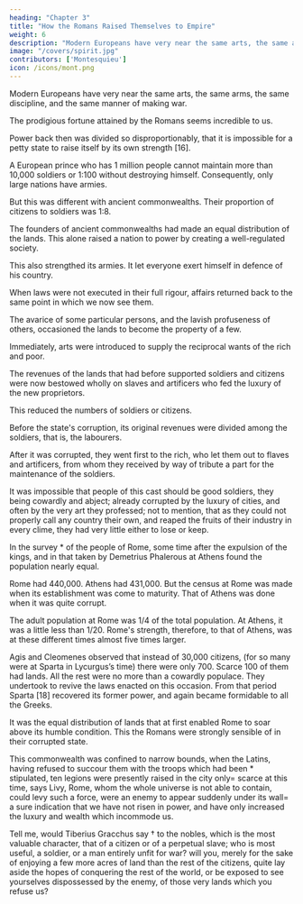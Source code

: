 ```yaml
---
heading: "Chapter 3"
title: "How the Romans Raised Themselves to Empire"
weight: 6
description: "Modern Europeans have very near the same arts, the same arms, the same discipline, and the same manner of making war."
image: "/covers/spirit.jpg"
contributors: ['Montesquieu']
icon: /icons/mont.png
---
```




Modern Europeans have very near the same arts, the same arms, the same discipline, and the same manner of making war.

The prodigious fortune attained by the Romans seems incredible to us.

Power back then was divided so disproportionably, that it is impossible for a petty state to raise itself by its own strength [16].

<!-- This merits some reflections, otherwise we might behold several events without being able to account for them; and for want of having a perfect idea of the different situation of things, we should believe, in perusing ancient history, that we view a set of men different from ourselves. -->

A European prince who has 1 million people cannot maintain more than 10,000 soldiers or 1:100 without destroying himself. Consequently, only large nations have armies.

But this was different with ancient commonwealths. Their proportion of citizens to soldiers was 1:8.<!--   for this proportion between the soldiers and the rest of the people, which is now as one to an hundred, might, in those times, be pretty near as one is to eight. -->

The founders of ancient commonwealths had made an equal distribution of the lands. This alone raised a nation to power by creating a well-regulated society. 

This also strengthed its armies. It let <!-- ; it being equally the interest (and this too was very great) of --> everyone exert himself in defence of his country.

When laws were not executed in their full rigour, affairs returned back to the same point in which we now see them. 

The avarice of some particular persons, and the lavish profuseness of others, occasioned the lands to become the property of a few.

Immediately, arts were introduced to supply the reciprocal wants of the rich and poor.


The revenues of the lands that had before supported soldiers and citizens were now bestowed wholly on slaves and artificers who fed the luxury of the new proprietors.

This reduced the numbers of soldiers or citizens.

<!-- ; for otherwise the government, which, how licentious soever it be, must exist, would have [17] been destroyed.  -->

Before the state's corruption, its original revenues were divided among the soldiers, that is, the labourers. 

After it was corrupted, they went first to the rich, who let them out to flaves and artificers, from whom they received by way of tribute a part for the maintenance of the soldiers.

It was impossible that people of this cast should be good soldiers, they being cowardly and abject; already corrupted by the luxury of cities, and often by the very art they professed; not to mention, that as they could not properly call any country their own, and reaped the fruits of their industry in every clime, they had very little either to lose or keep.

In the survey * of the people of Rome, some time after the expulsion of the kings, and in that taken by Demetrius Phalerous at Athens found the population nearly equal. 

Rome had 440,000. Athens had 431,000. But the census at Rome was made when its establishment was come to maturity. That of Athens was done when it was quite corrupt. 

The adult population at Rome was 1/4 of the total population. At Athens, it was a little less than 1/20. Rome's strength, therefore, to that of Athens, was at these different times almost five times larger.

Agis and Cleomenes observed that instead of 30,000 citizens, (for so many were at Sparta in Lycurgus’s time) there were only 700. Scarce 100 of them had lands. All the rest were no more than a cowardly populace. They undertook to revive the laws enacted on this occasion. From that period Sparta [18] recovered its former power, and again became formidable to all the Greeks.

It was the equal distribution of lands that at first enabled Rome to soar above its humble condition. This the Romans were strongly sensible of in their corrupted state.

This commonwealth was confined to narrow bounds, when the Latins, having refused to succour them with the troops which had been * stipulated, ten legions were presently raised in the city only=  scarce at this time, says Livy, Rome, whom the whole universe is not able to contain, could levy such a force, were an enemy to appear suddenly under its wall=  a sure indication that we have not risen in power, and have only increased the luxury and wealth which incommode us.

Tell me, would Tiberius Gracchus say † to the nobles, which is the most valuable character, that of a citizen or of a perpetual slave; who is most useful, a soldier, or a man entirely unfit for war? will you, merely for the sake of enjoying a few more acres of land than the rest of the citizens, quite lay aside the hopes of conquering the rest of the world, or be exposed to see yourselves dispossessed by the enemy, of those very lands which you refuse us?